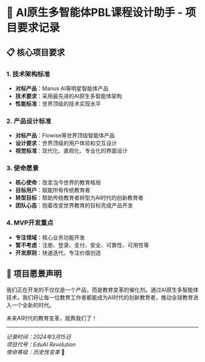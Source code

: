 # 🚀 AI原生多智能体PBL课程设计助手 - 项目要求记录

## 📋 核心项目要求

### 1. 技术架构标准
- **对标产品**：Manus AI等明星智能体产品
- **技术要求**：采用最先进的AI原生多智能体架构
- **性能标准**：世界顶级的技术实现水平

### 2. 产品设计标准  
- **对标产品**：Flowise等世界顶级智能体产品
- **设计要求**：世界顶级的用户体验和交互设计
- **视觉标准**：现代化、直观化、专业化的界面设计

### 3. 使命愿景
- **核心使命**：改变当今世界的教育格局
- **目标用户**：赋能所有传统教育者
- **转型目标**：帮助传统教育者转型为AI时代的创新教育者
- **团队心态**：抱着改变世界教育的目标完成产品开发

### 4. MVP开发重点
- **专注领域**：核心业务功能开发
- **暂不考虑**：注册、登录、支付、安全、可靠性、可用性等
- **开发原则**：快速迭代，专注价值创造

## 🎯 项目愿景声明

我们正在开发的不仅仅是一个产品，而是教育变革的催化剂。通过AI原生多智能体技术，我们将让每一位教育工作者都能成为AI时代的创新教育者，推动全球教育进入一个全新的时代。

未来AI时代的教育变革，就靠我们了！

---

*记录时间：2024年3月15日*  
*项目代号：EduAI Revolution*  
*使命等级：历史性变革* 🌟